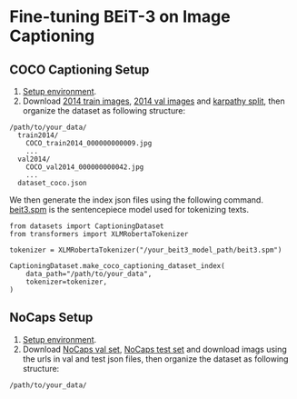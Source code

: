 # Fine-tuning BEiT-3 on Image Captioning

## COCO Captioning Setup

1. [Setup environment](../README.md#setup).
2. Download [2014 train images](http://images.cocodataset.org/zips/train2014.zip), [2014 val images](http://images.cocodataset.org/zips/val2014.zip) and [karpathy split](https://cs.stanford.edu/people/karpathy/deepimagesent/caption_datasets.zip), then organize the dataset as following structure:

```
/path/to/your_data/
  train2014/            
    COCO_train2014_000000000009.jpg                
    ...
  val2014/              
    COCO_val2014_000000000042.jpg
    ...       
  dataset_coco.json
```

We then generate the index json files using the following command. [beit3.spm](https://conversationhub.blob.core.windows.net/beit-share-public/beit3/sentencepiece/beit3.spm?sv=2021-10-04&st=2023-06-08T11%3A16%3A02Z&se=2033-06-09T11%3A16%3A00Z&sr=c&sp=r&sig=N4pfCVmSeq4L4tS8QbrFVsX6f6q844eft8xSuXdxU48%3D) is the sentencepiece model used for tokenizing texts.
```
from datasets import CaptioningDataset
from transformers import XLMRobertaTokenizer

tokenizer = XLMRobertaTokenizer("/your_beit3_model_path/beit3.spm")

CaptioningDataset.make_coco_captioning_dataset_index(
    data_path="/path/to/your_data",
    tokenizer=tokenizer,
)
```


## NoCaps Setup

1. [Setup environment](README.md#setup).
2. Download [NoCaps val set](https://nocaps.s3.amazonaws.com/nocaps_val_4500_captions.json), [NoCaps test set](https://s3.amazonaws.com/nocaps/nocaps_test_image_info.json) and download imags using the urls in val and test json files, then organize the dataset as following structure:

```
/path/to/your_data/
  val/            
    09c863d76bcf6b00.jpg                
    ...
  test/              
    19dc6913830a0a21.jpg
    ...       
  nocaps_val_4500_captions.json
  nocaps_test_image_info.json
```

We then generate the index json files using the following command. [beit3.spm](https://conversationhub.blob.core.windows.net/beit-share-public/beit3/sentencepiece/beit3.spm?sv=2021-10-04&st=2023-06-08T11%3A16%3A02Z&se=2033-06-09T11%3A16%3A00Z&sr=c&sp=r&sig=N4pfCVmSeq4L4tS8QbrFVsX6f6q844eft8xSuXdxU48%3D) is the sentencepiece model used for tokenizing texts.
```
from datasets import CaptioningDataset
from transformers import XLMRobertaTokenizer

tokenizer = XLMRobertaTokenizer("/your_beit3_model_path/beit3.spm")

CaptioningDataset.make_nocaps_captioning_dataset_index(
    data_path="/path/to/your_data",
)
```
We use COCO captioning training set as the training data of NoCaps.


## Example: Fine-tuning BEiT-3 on Captioning

The BEiT-3 **base** model can be fine-tuned on captioning tasks using 8 V100-32GB:

```bash       
python -m torch.distributed.launch --nproc_per_node=8 run_beit3_finetuning.py \
        --model beit3_base_patch16_480 \
        --input_size 480 \
        --task coco_captioning \
        --batch_size 32 \
        --layer_decay 1.0 \
        --lr 4e-5 \
        --randaug \
        --epochs 10 \
        --warmup_epochs 1 \
        --drop_path 0.1 \
        --sentencepiece_model /your_beit3_model_path/beit3.spm \
        --finetune /your_beit3_model_path/beit3_base_patch16_224.pth \
        --data_path /path/to/your_data \
        --output_dir /path/to/save/your_model \
        --log_dir /path/to/save/your_model/log \
        --weight_decay 0.05 \
        --seed 42 \
        --save_ckpt_freq 5 \
        --num_max_bpe_tokens 32 \
        --captioning_mask_prob 0.7 \
        --drop_worst_after 12000 \
        --dist_eval \
        --checkpoint_activations \
        --enable_deepspeed
```
- `--batch_size`: batch size per GPU. Effective batch size = `number of GPUs` * `--batch_size` * `--update_freq`. So in the above example, the effective batch size is `8*32 = 256`.
- `--finetune`: weight path of your pretrained models; please download the pretrained model weights in [README.md](../README.md#pretrained-models).
- `--task`: **coco_captioning** for COCO captioning and **nocaps** for NoCaps dataset.
- `lr`: 4e-5 for COCO captioning and 1e-5 for NoCaps.
- `--enable_deepspeed`: optional. If you use apex, please enable deepspeed.
- `--checkpoint_activations`: using gradient checkpointing for saving GPU memory.


The BEiT-3 **large** model can be fine-tuned on captioning tasks using 8 V100-32GB:

```bash
python -m torch.distributed.launch --nproc_per_node=8 run_beit3_finetuning.py \
        --model beit3_large_patch16_480 \
        --input_size 480 \
        --task coco_captioning \
        --batch_size 32 \
        --layer_decay 1.0 \
        --lr 8e-6 \
        --randaug \
        --epochs 10 \
        --warmup_epochs 1 \
        --drop_path 0.1 \
        --sentencepiece_model /your_beit3_model_path/beit3.spm \
        --finetune /your_beit3_model_path/beit3_large_patch16_224.pth \
        --data_path /path/to/your_data \
        --output_dir /path/to/save/your_model \
        --log_dir /path/to/save/your_model/log \
        --weight_decay 0.05 \
        --seed 42 \
        --save_ckpt_freq 5 \
        --num_max_bpe_tokens 32 \
        --captioning_mask_prob 0.7 \
        --drop_worst_after 12000 \
        --dist_eval \
        --checkpoint_activations \
        --enable_deepspeed
```
- `--batch_size`: batch size per GPU. Effective batch size = `number of GPUs` * `--batch_size` * `--update_freq`. So in the above example, the effective batch size is `8*32 = 256`.
- `--finetune`: weight path of your pretrained models; please download the pretrained model weights in [README.md](../README.md#pretrained-models).
- `--task`: **coco_captioning** for COCO captioning and **nocaps** for NoCaps dataset.
- `lr`: 8e-6 for COCO captioning and NoCaps.
- `--enable_deepspeed`: optional. If you use apex, please enable deepspeed.
- `--checkpoint_activations`: using gradient checkpointing for saving GPU memory.


## Example: Evaluate BEiT-3 Fine-tuned model on Captioning

- Get the prediction file of the fine-tuned BEiT3-base model on captioning with 8 V100-32GB:
```bash       
python -m torch.distributed.launch --nproc_per_node=8 run_beit3_finetuning.py \
        --model beit3_base_patch16_480 \
        --input_size 480 \
        --task coco_captioning \
        --batch_size 16 \
        --sentencepiece_model /your_beit3_model_path/beit3.spm \
        --finetune /your_beit3_model_path/beit3_base_patch16_480_coco_captioning.pth \
        --data_path /path/to/your_data \
        --output_dir /path/to/save/your_prediction \
        --eval \
        --dist_eval
```
- `--task`: **coco_captioning** for COCO captioning and **nocaps** for NoCaps dataset.
- `--finetune`: **beit3_base_patch16_480_coco_captioning.pth** for COCO captioning and **beit3_base_patch16_480_nocaps.pth** for NoCaps dataset.

- Get the prediction file of the fine-tuned BEiT3-large model on captioning with 8 V100-32GB:
```bash       
python -m torch.distributed.launch --nproc_per_node=8 run_beit3_finetuning.py \
        --model beit3_large_patch16_480 \
        --input_size 480 \
        --task coco_captioning \
        --batch_size 16 \
        --sentencepiece_model /your_beit3_model_path/beit3.spm \
        --finetune /your_beit3_model_path/beit3_large_patch16_480_coco_captioning.pth \
        --data_path /path/to/your_data \
        --output_dir /path/to/save/your_prediction \
        --eval \
        --dist_eval
```
- `--task`: **coco_captioning** for COCO captioning and **nocaps** for NoCaps dataset.
- `--finetune`: **beit3_large_patch16_480_coco_captioning.pth** for COCO captioning and **beit3_large_patch16_480_nocaps.pth** for NoCaps dataset.

Please then submit the prediction file in the `output_dir` to the [evaluation server](https://eval.ai/web/challenges/challenge-page/355/overview) to obtain the NoCaps val and test results.
